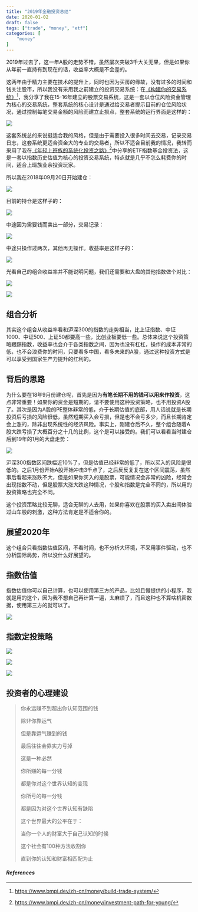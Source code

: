 ```yaml
---
title: "2019年金融投资总结"
date: 2020-01-02
draft: false
tags: ["trade", "money", "etf"]
categories: [
    "money"
]
---
```


2019年过去了，这一年A股的走势不错，虽然屡次突破3千大关无果，但是如果你从年前一直持有到现在的话，收益率大概是不会差的。

这两年由于精力主要在技术的提升上，同时也因为买房的缘故，没有过多的时间和钱关注股市，所以我没有采用我之前建立的投资交易系统：在[《构建你的交易系统》](/zh-cn/money/build-trade-system/)[^0]，我分享了我在15-16年建立的股票交易系统，这是一套以仓位风险资金管理为核心的交易系统，整套系统的核心设计是通过给交易者提示目前的仓位风险状况，通过控制每笔交易金额的风险而建立止损点，整套系统的运行界面是这样的：

![](https://img.bmpi.dev/815c5166-a61f-1625-401f-80c695979bb7.png)

这套系统总的来说挺适合我的风格，但是由于需要投入很多时间去交易，记录交易日志，这套系统更适合资金大的专业的交易者，所以不适合目前我的情况，我转而采用了我在[《年轻上班族的系统化投资之路》](/zh-cn/money/investment-path-for-young/)[^1]中分享的ETF指数基金投资法，这是一套以指数历史估值为核心的投资交易系统，特点就是几乎不怎么耗费你的时间，适合上班族业余投资玩家。

所以我在2018年09月20日开始建仓：

![](https://img.bmpi.dev/8b30ba86-9481-9b0e-a55c-bbe937e4d29c.png)

目前的持仓是这样子的：

![](https://img.bmpi.dev/647353a2-12d0-5160-086b-c9f560247d65.png)

中途因为需要钱而卖出一部分，交易记录：

![](https://img.bmpi.dev/f4a70b70-0c3a-9fa1-fac1-0e366d4f05d4.png)

中途只操作过两次，其他再无操作。收益率是这样子的：

![](https://img.bmpi.dev/a5aa8255-ad65-7334-722b-3cf274820e24.png)

光看自己的组合收益率并不能说明问题，我们还需要和大盘的其他指数做个对比：

![](https://img.bmpi.dev/9c72de7f-6e2b-699d-5a4f-e970bd3afb64.png)

![](https://img.bmpi.dev/eea5acbc-08e8-af67-b108-cfbfe0ff554a.png)

## 组合分析

其实这个组合从收益率看和沪深300的指数的走势相当，比上证指数、中证1000、中证500、上证50都要高一些，比创业板要低一些。总体来说这个投资策略跟踪指数，收益率也会介于各类指数之间，因为也没有杠杠，操作的成本非常的低，也不会浪费你的时间，只要看多中国，看多未来的A股，通过这种投资方式是可以享受到国家生产力提升的红利的。

## 背后的思路

为什么要在18年9月份建仓呢，首先是因为**有笔长期不用的钱可以用来作投资**，这点非常重要！如果你的资金是短期的，请不要使用这种投资策略，也不用投资A股了。其次是因为A股的PE整体非常的低，介于长期估值的底部，用人话说就是长期投资后亏损的风险很低，虽然短期买入会亏损，但是也不会亏多少，而且长期肯定会上涨的，除非出现系统性的经济风险。事实上，刚建仓后不久，整个组合随着A股大跌亏损了大概百分之十几的比例，这个是可以接受的。我们可以看看当时建仓后到19年的1月的大盘走势：

![](https://img.bmpi.dev/8f6ea5e8-2b0d-a8e6-22c2-2e6c37ab5e0d.png)

沪深300指数区间跌幅近10%了，但是估值已经非常的低了，所以买入的风险是很低的。之后1月份开始A股开始冲击3千点了，之后反反复复在这个区间震荡，虽然事后看起来涨跌不大，但是如果你买入的是股票，可能情况会非常的凶险，经常会出现指数不动，但是股票大涨大跌这种情况，个股和指数是完全不同的，所以用的投资策略也完全不同。

这个投资策略比较无聊，适合无聊的人去用，如果你喜欢在股票的买入卖出间体验过山车般的刺激，这种方法肯定是不适合你的。

## 展望2020年

这个组合只看指数估值区间，不看时间，也不分析大环境，不采用事件驱动，也不分析国际局势，所以没什么好展望的。

## 指数估值

指数估值你可以自己计算，也可以使用第三方的产品，比如且慢提供的小程序，我就是用的这个，因为我不想自己再计算一遍，太麻烦了，而且这种也不算啥机密数据，使用第三方的就可以了。

![](https://img.bmpi.dev/6a887a7d-8c32-d9ab-9967-9ec6df15b831.png)

## 指数定投策略

![](https://img.bmpi.dev/488fdfa7-bb8a-e1e0-31eb-eabfe0635ea9.png)

![](https://img.bmpi.dev/703efe45-f375-9a02-1a26-7abf4a61c0a4.png)

![](https://img.bmpi.dev/ca7f4dff-dadc-36c4-1607-92abdf0f2849.png)

## 投资者的心理建设

> 你永远赚不到超出你认知范围的钱
>
> 除非你靠运气
>
> 但是靠运气赚到的钱
>
> 最后往往会靠实力亏掉
>
> 这是一种必然
>
> 你所赚的每一分钱
>
> 都是你对这个世界认知的变现
>
> 你所亏的每一分钱
>
> 都是因为对这个世界认知有缺陷
>
> 这个世界最大的公平在于：
>
> 当你一个人的财富大于自己认知的时候
>
> 这个社会有100种方法收割你
>
> 直到你的认知和财富相匹配为止

#### *References*
[^0]: <https://www.bmpi.dev/zh-cn/money/build-trade-system/>
[^1]: <https://www.bmpi.dev/zh-cn/money/investment-path-for-young/>
